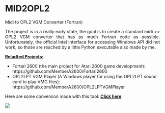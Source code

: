 # MID2OPL2
Midi to OPL2 VGM Converter (Fortran)

<p align = "justify">The project is in a really early state, the goal is to create a standard midi >> OPL2 VGM converter that has as much Fortran code as possible. Unfortunately, the official Intel interface for accessing Windows API did not work, so those are reached by a little Python executable also made by me.</p>

<B><U>Reladted Projects:</U></B>
<UL> 
  <LI>Fortari 2600 (the main project for Atari 2600 game development): https://github.com/MemberA2600/Fortari2600</LI>
  <LI>OPL2LPT VGM Player (A Windows player for using the OPL2LPT sound card to play VMG files): https://github.com/MemberA2600/OPL2LPTVGMPlayer</LI>
</UL>

Here are some conversion made with this tool: 
<b><a href="https://youtube.com/playlist?list=PLRiYYfr6zccx_YlmFaOYpOitg6AWhjBQH&si=7DNugwhHKsy1vTwk">Click here</a></b>

<img src = "https://github.com/MemberA2600/MID2OPL2/assets/70763810/c6805905-60d6-4cce-8c84-4d851cd30602">

